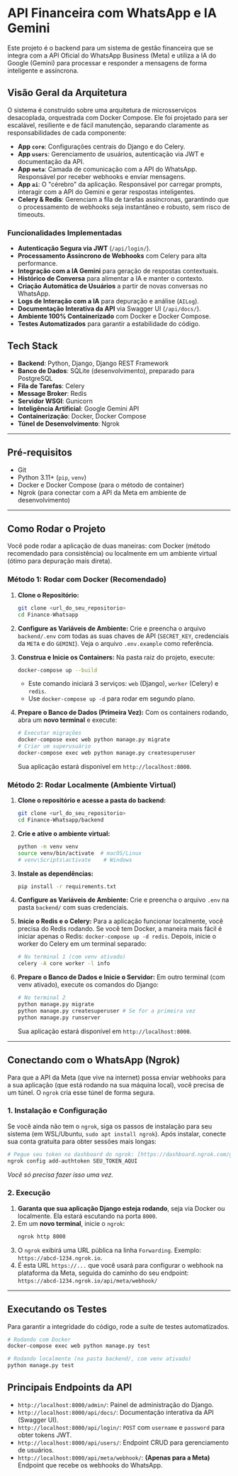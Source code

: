 # API Financeira com WhatsApp e IA Gemini

Este projeto é o backend para um sistema de gestão financeira que se integra com a API Oficial do WhatsApp Business (Meta) e utiliza a IA do Google (Gemini) para processar e responder a mensagens de forma inteligente e assíncrona.

## Visão Geral da Arquitetura

O sistema é construído sobre uma arquitetura de microsserviços desacoplada, orquestrada com Docker Compose. Ele foi projetado para ser escalável, resiliente e de fácil manutenção, separando claramente as responsabilidades de cada componente:

-   **App `core`**: Configurações centrais do Django e do Celery.
-   **App `users`**: Gerenciamento de usuários, autenticação via JWT e documentação da API.
-   **App `meta`**: Camada de comunicação com a API do WhatsApp. Responsável por receber webhooks e enviar mensagens.
-   **App `ai`**: O "cérebro" da aplicação. Responsável por carregar prompts, interagir com a API do Gemini e gerar respostas inteligentes.
-   **Celery & Redis**: Gerenciam a fila de tarefas assíncronas, garantindo que o processamento de webhooks seja instantâneo e robusto, sem risco de timeouts.

### Funcionalidades Implementadas

-   **Autenticação Segura via JWT** (`/api/login/`).
-   **Processamento Assíncrono de Webhooks** com Celery para alta performance.
-   **Integração com a IA Gemini** para geração de respostas contextuais.
-   **Histórico de Conversa** para alimentar a IA e manter o contexto.
-   **Criação Automática de Usuários** a partir de novas conversas no WhatsApp.
-   **Logs de Interação com a IA** para depuração e análise (`AILog`).
-   **Documentação Interativa da API** via Swagger UI (`/api/docs/`).
-   **Ambiente 100% Containerizado** com Docker e Docker Compose.
-   **Testes Automatizados** para garantir a estabilidade do código.

## Tech Stack

-   **Backend**: Python, Django, Django REST Framework
-   **Banco de Dados**: SQLite (desenvolvimento), preparado para PostgreSQL
-   **Fila de Tarefas**: Celery
-   **Message Broker**: Redis
-   **Servidor WSGI**: Gunicorn
-   **Inteligência Artificial**: Google Gemini API
-   **Containerização**: Docker, Docker Compose
-   **Túnel de Desenvolvimento**: Ngrok

---

## Pré-requisitos

-   Git
-   Python 3.11+ (`pip`, `venv`)
-   Docker e Docker Compose (para o método de container)
-   Ngrok (para conectar com a API da Meta em ambiente de desenvolvimento)

---

## Como Rodar o Projeto

Você pode rodar a aplicação de duas maneiras: com Docker (método recomendado para consistência) ou localmente em um ambiente virtual (ótimo para depuração mais direta).

### Método 1: Rodar com Docker (Recomendado)

1.  **Clone o Repositório:**
    ```bash
    git clone <url_do_seu_repositorio>
    cd Finance-Whatsapp
    ```

2.  **Configure as Variáveis de Ambiente:**
    Crie e preencha o arquivo `backend/.env` com todas as suas chaves de API (`SECRET_KEY`, credenciais da `META` e do `GEMINI`). Veja o arquivo `.env.example` como referência.

3.  **Construa e Inicie os Containers:**
    Na pasta raiz do projeto, execute:
    ```bash
    docker-compose up --build
    ```
    -   Este comando iniciará 3 serviços: `web` (Django), `worker` (Celery) e `redis`.
    -   Use `docker-compose up -d` para rodar em segundo plano.

4.  **Prepare o Banco de Dados (Primeira Vez):**
    Com os containers rodando, abra um **novo terminal** e execute:
    ```bash
    # Executar migrações
    docker-compose exec web python manage.py migrate
    # Criar um superusuário
    docker-compose exec web python manage.py createsuperuser
    ```

    Sua aplicação estará disponível em `http://localhost:8000`.

### Método 2: Rodar Localmente (Ambiente Virtual)

1.  **Clone o repositório e acesse a pasta do backend:**
    ```bash
    git clone <url_do_seu_repositorio>
    cd Finance-Whatsapp/backend
    ```

2.  **Crie e ative o ambiente virtual:**
    ```bash
    python -m venv venv
    source venv/bin/activate  # macOS/Linux
    # venv\Scripts\activate    # Windows
    ```

3.  **Instale as dependências:**
    ```bash
    pip install -r requirements.txt
    ```

4.  **Configure as Variáveis de Ambiente:**
    Crie e preencha o arquivo `.env` na pasta `backend/` com suas credenciais.

5.  **Inicie o Redis e o Celery:**
    Para a aplicação funcionar localmente, você precisa do Redis rodando. Se você tem Docker, a maneira mais fácil é iniciar apenas o Redis: `docker-compose up -d redis`. Depois, inicie o worker do Celery em um terminal separado:
    ```bash
    # No terminal 1 (com venv ativado)
    celery -A core worker -l info
    ```

6.  **Prepare o Banco de Dados e Inicie o Servidor:**
    Em outro terminal (com venv ativado), execute os comandos do Django:
    ```bash
    # No terminal 2
    python manage.py migrate
    python manage.py createsuperuser # Se for a primeira vez
    python manage.py runserver
    ```

    Sua aplicação estará disponível em `http://localhost:8000`.

---

## Conectando com o WhatsApp (Ngrok)

Para que a API da Meta (que vive na internet) possa enviar webhooks para a sua aplicação (que está rodando na sua máquina local), você precisa de um túnel. O `ngrok` cria esse túnel de forma segura.

### 1. Instalação e Configuração

Se você ainda não tem o `ngrok`, siga os passos de instalação para seu sistema (em WSL/Ubuntu, `sudo apt install ngrok`). Após instalar, conecte sua conta gratuita para obter sessões mais longas:
```bash
# Pegue seu token no dashboard do ngrok: [https://dashboard.ngrok.com/get-started/your-authtoken](https://dashboard.ngrok.com/get-started/your-authtoken)
ngrok config add-authtoken SEU_TOKEN_AQUI
```

*Você só precisa fazer isso uma vez.*

### 2\. Execução

1.  **Garanta que sua aplicação Django esteja rodando**, seja via Docker ou localmente. Ela estará escutando na porta `8000`.
2.  Em um **novo terminal**, inicie o `ngrok`:
    ```bash
    ngrok http 8000
    ```
3.  O `ngrok` exibirá uma URL pública na linha `Forwarding`. Exemplo: `https://abcd-1234.ngrok.io`.
4.  É esta URL `https://...` que você usará para configurar o webhook na plataforma da Meta, seguida do caminho do seu endpoint:
    `https://abcd-1234.ngrok.io/api/meta/webhook/`

-----

## Executando os Testes

Para garantir a integridade do código, rode a suíte de testes automatizados.

```bash
# Rodando com Docker
docker-compose exec web python manage.py test

# Rodando localmente (na pasta backend/, com venv ativado)
python manage.py test
```

## Principais Endpoints da API

  - `http://localhost:8000/admin/`: Painel de administração do Django.
  - `http://localhost:8000/api/docs/`: Documentação interativa da API (Swagger UI).
  - `http://localhost:8000/api/login/`: `POST` com `username` e `password` para obter tokens JWT.
  - `http://localhost:8000/api/users/`: Endpoint CRUD para gerenciamento de usuários.
  - `http://localhost:8000/api/meta/webhook/`: **(Apenas para a Meta)** Endpoint que recebe os webhooks do WhatsApp.
